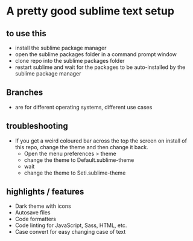 # A pretty good sublime text setup

## to use this
* install the sublime package manager
* open the sublime packages folder in a command prompt window
* clone repo into the sublime packages folder
* restart sublime and wait for the packages to be auto-installed by the sublime package manager

## Branches
* are for different operating systems, different use cases

## troubleshooting
 * If you get a weird coloured bar across the top the screen on install of this repo, change the theme and then change it back.
    *  Open the menu preferences > theme
    *  change the theme to Default.sublime-theme
    *  wait
    *  change the theme to Seti.sublime-theme

## highlights / features
  * Dark theme with icons
  * Autosave files
  * Code formatters
  * Code linting for JavaScript, Sass, HTML, etc.
  * Case convert for easy changing case of text
